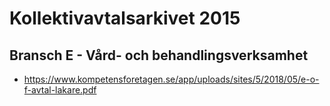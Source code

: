 # Kollektivavtalsarkivet 2015

## Bransch E - Vård- och behandlingsverksamhet

- https://www.kompetensforetagen.se/app/uploads/sites/5/2018/05/e-o-f-avtal-lakare.pdf

